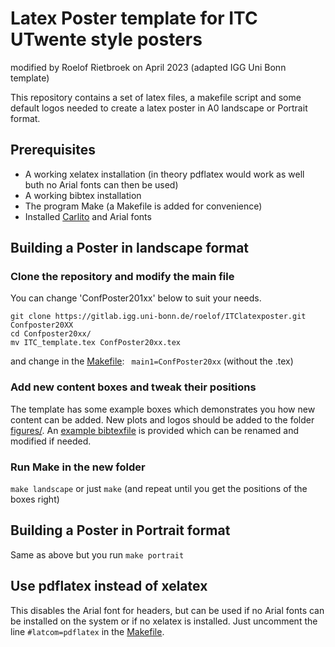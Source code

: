 # Latex Poster template for ITC UTwente style posters

modified by Roelof Rietbroek on April 2023 (adapted IGG Uni Bonn template)

This repository contains a set of latex files, a makefile script and some default logos needed to create a latex poster in A0 landscape or Portrait format.

## Prerequisites

* A working xelatex installation (in theory pdflatex would work as well buth no Arial fonts can then be used)
* A working bibtex installation
* The program Make (a Makefile is added for convenience)
* Installed [Carlito](https://fontlibrary.org/en/font/carlito) and Arial fonts



## Building a Poster in landscape format

### Clone the repository and modify the main file
You can change 'ConfPoster201xx' below to suit your needs.

    git clone https://gitlab.igg.uni-bonn.de/roelof/ITClatexposter.git Confposter20XX
    cd Confposter20xx/
    mv ITC_template.tex ConfPoster20xx.tex
and change in the [Makefile](Makefile): `` main1=ConfPoster20xx`` (without the .tex)

### Add new content boxes and tweak their positions 
The template has some example boxes which demonstrates you how new content can be added.
New plots and logos should be added to the folder [figures/](figures).
An [example bibtexfile](example.bib) is provided which can be renamed and modified if needed. 

### Run Make in the new folder
`make landscape`
or just 
    `make`
(and repeat until you get the positions of the boxes right)

## Building a Poster in Portrait format
Same as above but you run
    `make portrait`

## Use pdflatex instead of xelatex
This disables the Arial font for headers, but can be used if no Arial fonts can be installed on the system or if no xelatex is installed.
Just uncomment the line ``#latcom=pdflatex`` in the [Makefile](Makefile).






